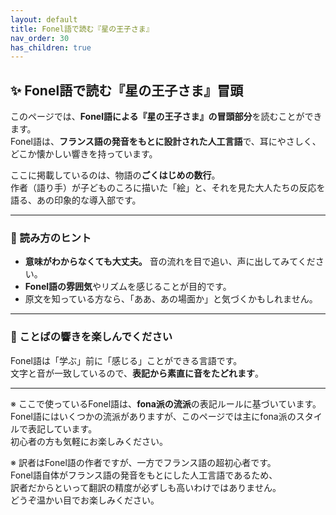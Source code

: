 ```yaml
---
layout: default
title: Fonel語で読む『星の王子さま』
nav_order: 30
has_children: true
---
```


## ✨ Fonel語で読む『星の王子さま』冒頭

このページでは、**Fonel語による『星の王子さま』の冒頭部分**を読むことができます。  
Fonel語は、**フランス語の発音をもとに設計された人工言語**で、耳にやさしく、どこか懐かしい響きを持っています。

ここに掲載しているのは、物語の**ごくはじめの数行**。  
作者（語り手）が子どものころに描いた「絵」と、それを見た大人たちの反応を語る、あの印象的な導入部です。

---

### 📖 読み方のヒント

- **意味がわからなくても大丈夫。** 音の流れを目で追い、声に出してみてください。  
- **Fonel語の雰囲気**やリズムを感じることが目的です。  
- 原文を知っている方なら、「ああ、あの場面か」と気づくかもしれません。

---

### 🧡 ことばの響きを楽しんでください

Fonel語は「学ぶ」前に「感じる」ことができる言語です。  
文字と音が一致しているので、**表記から素直に音をたどれます**。

---

※ ここで使っているFonel語は、**fona派の流派**の表記ルールに基づいています。  
Fonel語にはいくつかの流派がありますが、このページでは主にfona派のスタイルで表記しています。  
初心者の方も気軽にお楽しみください。  

※ 訳者はFonel語の作者ですが、一方でフランス語の超初心者です。  
Fonel語自体がフランス語の発音をもとにした人工言語であるため、  
訳者だからといって翻訳の精度が必ずしも高いわけではありません。  
どうぞ温かい目でお楽しみください。

